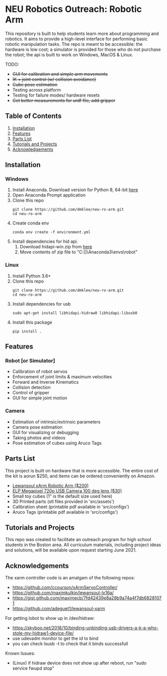 # NEU Robotics Outreach: Robotic Arm

This repository is built to help students learn more about programming and robotics. It aims to provide a high-level interface for performing basic robotic manipulation tasks.  The repo is meant to be accessible: the hardware is low cost; a simulator is provided for those who do not purchase the robot; the api is built to work on Windows, MacOS & Linux.

TODO:
- ~~GUI for calibration and simple arm movements~~
- ~~IK + joint control (w/ collision avoidance)~~
- ~~Cube pose estimation~~
- Testing across platform
- Testing for failure modes/ hardware resets
- ~~Get better measurements for urdf file, add gripper~~

## Table of Contents
1. [Installation](#installation)
2. [Features](#features)
3. [Parts List](#parts-list)
4. [Tutorials and Projects](#projects)
4. [Acknowledgements](#acknowledgements)

<a name="installation"></a>
## Installation
### Windows
1. Install Anaconda. Download version for Python 8, 64-bit [here](https://www.anaconda.com/products/individual)
2. Open Anaconda Prompt application
3. Clone this repo
    ```
    git clone https://github.com/dmklee/neu-ro-arm.git
    cd neu-ro-arm
    ```
2. Create conda env
    ```
    conda env create -f environment.yml
    ```
3.  Install dependencies for hid api.
    1.  Download hidapi-win.zip from [here](https://github.com/libusb/hidapi/releases)
    2.  Move contents of zip file to "C:\[]\Anaconda3\envs\robot\"

### Linux
1. Install Python 3.6+
3. Clone this repo    
    ```
    git clone https://github.com/dmklee/neu-ro-arm.git
    cd neu-ro-arm
    ```
3. Install dependencies for usb
    ```
    sudo apt-get install libhidapi-hidraw0 libhidapi-libusb0
    ```
5. Install this package
    ```
    pip install .
    ```

<a name="features"></a>
## Features
### Robot [or Simulator]
- Calibration of robot servos
- Enforcement of joint limits & maximum velocities
- Forward and Inverse Kinematics
- Collision detection
- Control of gripper
- GUI for simple joint motion

### Camera
- Estimation of intrinsic/extrinsic parameters
- Camera pose estimation 
- GUI for visualizing or debugging
- Taking photos and videos
- Pose estimation of cubes using Aruco Tags

<a name="parts-list"></a>
## Parts List
This project is built on hardware that is more accessible.  The entire cost of the kit is aorun $250, and items can be ordered conveniently on Amazon.
- [Lewansoul xArm Robotic Arm ($200)](https://www.amazon.com/LewanSoul-Programmable-Feedback-Parameter-Programming/dp/B0793PFGCY/ref=sr_1_3?dchild=1&keywords=lewansoul+xarm&qid=1618417178&sr=8-3)
- [ELP Megapixel 720p USB Camera 100 deg lens ($30)](https://www.amazon.com/ELP-megapixel-Camera-Module-120degree/dp/B01DRJXDEA/ref=sr_1_1?crid=12SN0I987B5WH&dchild=1&keywords=elp+megapixel+super+mini+720p+usb+camera+module+with+120degree+lens&qid=1618417242&sprefix=elp+camera+megapix%2Caps%2C157&sr=8-1)
- Small toy cubes (1" is the default size used here)
- 3D Printed parts (stl files provided in 'src/assets')
- Calibration sheet (printable pdf available in 'src/configs')
- Aruco Tags (printable pdf available in 'src/configs')

<a name="projects"></a>
## Tutorials and Projects
This repo was created to facilitate an outreach program for high school students in the Boston area.  All curriculum materials, including project ideas and solutions, will be available upon request starting June 2021.

<a name="acknowledgements"></a>
## Acknowledgements
The xarm controller code is an amalgam of the following repos:
- https://github.com/ccourson/xArmServoController/
- https://github.com/maximkulkin/lewansoul-lx16a/
- https://gist.github.com/maximecb/7fd42439e8a28b9a74a4f7db68281071
- https://github.com/adeguet1/lewansoul-xarm

For getting lobot to show up in /dev/hidraw:
- https://skyboo.net/2018/10/binding-unbinding-usb-drivers-a-k-a-who-stole-my-hidraw1-device-file/ 
- use udevadm monitor to get the id to bind
- you can check lsusb -t to check that it binds successfull

Known Issues:
- (Linux) if hidraw device does not show up after reboot, run "sudo service fwupd stop"
